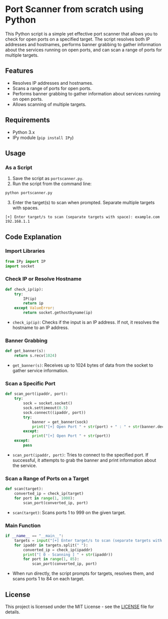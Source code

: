 # Port Scanner from scratch using Python

This Python script is a simple yet effective port scanner that allows you to check for open ports on a specified target. The script resolves both IP addresses and hostnames, performs banner grabbing to gather information about the services running on open ports, and can scan a range of ports for multiple targets.

## Features

- Resolves IP addresses and hostnames.
- Scans a range of ports for open ports.
- Performs banner grabbing to gather information about services running on open ports.
- Allows scanning of multiple targets.

## Requirements

- Python 3.x
- IPy module (`pip install IPy`)

## Usage

### As a Script

1. Save the script as `portscanner.py`.
2. Run the script from the command line:

```bash
python portscanner.py
```

3. Enter the target(s) to scan when prompted. Separate multiple targets with spaces.

```plaintext
[+] Enter target/s to scan (separate targets with space): example.com 192.168.1.1
```

## Code Explanation

### Import Libraries

```python
from IPy import IP
import socket
```

### Check IP or Resolve Hostname

```python
def check_ip(ip):
    try:
        IP(ip)
        return ip
    except ValueError:
        return socket.gethostbyname(ip)
```

- `check_ip(ip)`: Checks if the input is an IP address. If not, it resolves the hostname to an IP address.

### Banner Grabbing

```python
def get_banner(s):
    return s.recv(1024)
```

- `get_banner(s)`: Receives up to 1024 bytes of data from the socket to gather service information.

### Scan a Specific Port

```python
def scan_port(ipaddr, port):
    try:
        sock = socket.socket()
        sock.settimeout(0.5)
        sock.connect((ipaddr, port))
        try:
            banner = get_banner(sock)
            print("[+] Open Port " + str(port) + " : " + str(banner.decode()))
        except:
            print("[+] Open Port " + str(port))
    except:
        pass
```

- `scan_port(ipaddr, port)`: Tries to connect to the specified port. If successful, it attempts to grab the banner and print information about the service.

### Scan a Range of Ports on a Target

```python
def scan(target):
    converted_ip = check_ip(target)
    for port in range(1, 1000):
        scan_port(converted_ip, port)
```

- `scan(target)`: Scans ports 1 to 999 on the given target.

### Main Function

```python
if __name__ == "__main__":
    targets = input("[+] Enter target/s to scan (separate targets with space) ")
    for ipaddr in targets.split(" "):
        converted_ip = check_ip(ipaddr)
        print("[ 0 - Scanning ] " + str(ipaddr))
        for port in range(1, 85):
            scan_port(converted_ip, port)
```

- When run directly, the script prompts for targets, resolves them, and scans ports 1 to 84 on each target.

## License

This project is licensed under the MIT License - see the [LICENSE](LICENSE) file for details.
